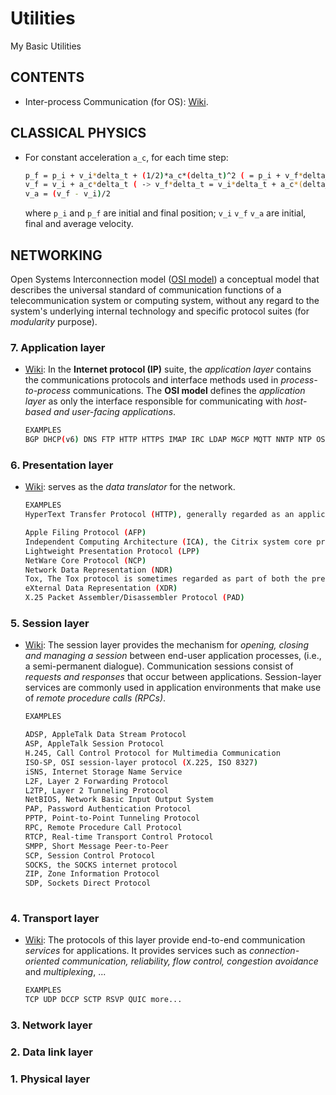 # Utilities
My Basic Utilities

## CONTENTS
* Inter-process Communication (for OS): [Wiki](https://en.wikipedia.org/wiki/Inter-process_communication#Approaches).

## CLASSICAL PHYSICS
* For constant acceleration `a_c`, for each time step:

  ```sh
  p_f = p_i + v_i*delta_t + (1/2)*a_c*(delta_t)^2 ( = p_i + v_f*delta_t - (1/2)*a_c*(delta_t)^2 = p_i + v_a*delta_t )
  v_f = v_i + a_c*delta_t ( -> v_f*delta_t = v_i*delta_t + a_c*(delta_t)^2 -> v_i*delta_t = v_f*delta_t - a_c*(delta_t)^2 )
  v_a = (v_f - v_i)/2
  ```
  
  where `p_i` and `p_f` are initial and final position; `v_i` `v_f` `v_a` are initial, final and average velocity.

## NETWORKING 

Open Systems Interconnection model ([OSI model](https://en.wikipedia.org/wiki/OSI_model)) a conceptual model that describes the universal standard of communication functions of a telecommunication system or computing system, without any regard to the system's underlying internal technology and specific protocol suites (for *modularity* purpose).  

### 7. Application layer
* [Wiki](https://en.wikipedia.org/wiki/Application_layer): In the **Internet protocol (IP)** suite, the *application layer* contains the communications protocols and interface methods used in *process-to-process* communications. The **OSI model** defines the *application layer* as only the interface responsible for communicating with *host-based and user-facing applications*.
  ```sh
  EXAMPLES
  BGP DHCP(v6) DNS FTP HTTP HTTPS IMAP IRC LDAP MGCP MQTT NNTP NTP OSPF POP PTP ONC/RPC RTP RTSP RIP SIP SMTP SNMP SSH Telnet TLS/SSL XMPP more...
  ```
### 6. Presentation layer
* [Wiki](https://en.wikipedia.org/wiki/Presentation_layer): serves as the *data translator* for the network.
  ```sh
  EXAMPLES
  HyperText Transfer Protocol (HTTP), generally regarded as an application-layer protocol, has presentation-layer aspects such as the ability to identify character encoding for proper conversion, which is then done in the application layer. 
  
  Apple Filing Protocol (AFP)
  Independent Computing Architecture (ICA), the Citrix system core protocol
  Lightweight Presentation Protocol (LPP)
  NetWare Core Protocol (NCP)
  Network Data Representation (NDR)
  Tox, The Tox protocol is sometimes regarded as part of both the presentation and application layer
  eXternal Data Representation (XDR)
  X.25 Packet Assembler/Disassembler Protocol (PAD)
  ```

### 5. Session layer
* [Wiki](https://en.wikipedia.org/wiki/Session_layer): The session layer provides the mechanism for *opening, closing and managing a session* between end-user application processes, (i.e., a semi-permanent dialogue). Communication sessions consist of *requests and responses* that occur between applications. Session-layer services are commonly used in application environments that make use of *remote procedure calls (RPCs)*. 

  ```sh
  EXAMPLES
  
  ADSP, AppleTalk Data Stream Protocol
  ASP, AppleTalk Session Protocol
  H.245, Call Control Protocol for Multimedia Communication
  ISO-SP, OSI session-layer protocol (X.225, ISO 8327)
  iSNS, Internet Storage Name Service
  L2F, Layer 2 Forwarding Protocol
  L2TP, Layer 2 Tunneling Protocol
  NetBIOS, Network Basic Input Output System
  PAP, Password Authentication Protocol
  PPTP, Point-to-Point Tunneling Protocol
  RPC, Remote Procedure Call Protocol
  RTCP, Real-time Transport Control Protocol
  SMPP, Short Message Peer-to-Peer
  SCP, Session Control Protocol
  SOCKS, the SOCKS internet protocol
  ZIP, Zone Information Protocol
  SDP, Sockets Direct Protocol
    
  ```

### 4. Transport layer
* [Wiki](https://en.wikipedia.org/wiki/Transport_layer): The protocols of this layer provide end-to-end communication *services* for applications. It provides services such as *connection-oriented communication, reliability, flow control, congestion avoidance* and *multiplexing*, ... 

  ```sh
  EXAMPLES 
  TCP UDP DCCP SCTP RSVP QUIC more...
  ```

### 3. Network layer


### 2. Data link layer
### 1. Physical layer

